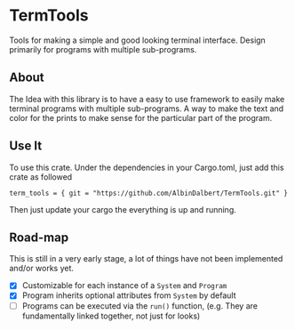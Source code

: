 # TermTools
Tools for making a simple and good looking terminal interface.
Design primarily for programs with multiple sub-programs.

## About
The Idea with this library is to have a easy to use framework to easily make terminal programs with multiple sub-programs. 
A way to make the text and color for the prints to make sense for the particular part of the program.

## Use It
To use this crate. Under the dependencies in your Cargo.toml, just add this crate as followed

```term_tools = { git = "https://github.com/AlbinDalbert/TermTools.git" }```

Then just update your cargo the everything is up and running.

## Road-map
This is still in a very early stage, a lot of things have not been implemented and/or works yet.

- [x]    Customizable for each instance of a `System` and `Program`
- [x]    Program inherits optional attributes from `System` by default
- [ ]    Programs can be executed via the `run()` function, (e.g. They are fundamentally linked together, not just for looks)